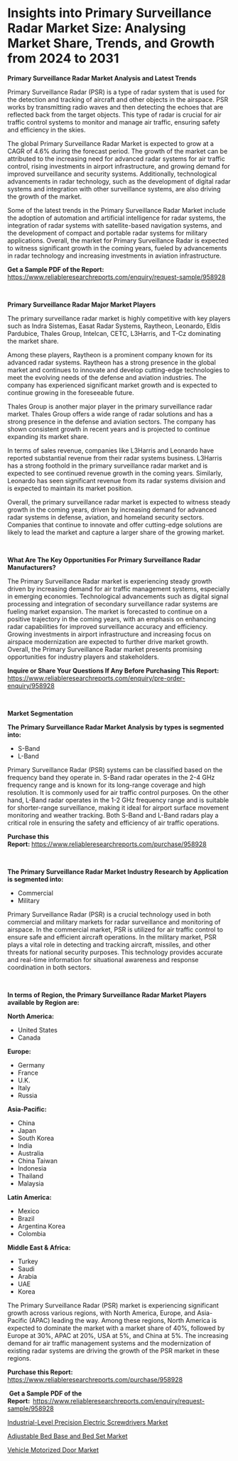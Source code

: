 <p><h1>Insights into Primary Surveillance Radar Market Size: Analysing Market Share, Trends, and Growth from 2024 to 2031</h1></p><p><strong>Primary Surveillance Radar Market Analysis and Latest Trends</strong></p>
<p><p>Primary Surveillance Radar (PSR) is a type of radar system that is used for the detection and tracking of aircraft and other objects in the airspace. PSR works by transmitting radio waves and then detecting the echoes that are reflected back from the target objects. This type of radar is crucial for air traffic control systems to monitor and manage air traffic, ensuring safety and efficiency in the skies.</p><p>The global Primary Surveillance Radar Market is expected to grow at a CAGR of 4.6% during the forecast period. The growth of the market can be attributed to the increasing need for advanced radar systems for air traffic control, rising investments in airport infrastructure, and growing demand for improved surveillance and security systems. Additionally, technological advancements in radar technology, such as the development of digital radar systems and integration with other surveillance systems, are also driving the growth of the market.</p><p>Some of the latest trends in the Primary Surveillance Radar Market include the adoption of automation and artificial intelligence for radar systems, the integration of radar systems with satellite-based navigation systems, and the development of compact and portable radar systems for military applications. Overall, the market for Primary Surveillance Radar is expected to witness significant growth in the coming years, fueled by advancements in radar technology and increasing investments in aviation infrastructure.</p></p>
<p><strong>Get a Sample PDF of the Report:&nbsp;</strong> <a href="https://www.reliableresearchreports.com/enquiry/request-sample/958928">https://www.reliableresearchreports.com/enquiry/request-sample/958928</a></p>
<p>&nbsp;</p>
<p><strong>Primary Surveillance Radar Major Market Players</strong></p>
<p><p>The primary surveillance radar market is highly competitive with key players such as Indra Sistemas, Easat Radar Systems, Raytheon, Leonardo, Eldis Pardubice, Thales Group, Intelcan, CETC, L3Harris, and T-Cz dominating the market share.</p><p>Among these players, Raytheon is a prominent company known for its advanced radar systems. Raytheon has a strong presence in the global market and continues to innovate and develop cutting-edge technologies to meet the evolving needs of the defense and aviation industries. The company has experienced significant market growth and is expected to continue growing in the foreseeable future.</p><p>Thales Group is another major player in the primary surveillance radar market. Thales Group offers a wide range of radar solutions and has a strong presence in the defense and aviation sectors. The company has shown consistent growth in recent years and is projected to continue expanding its market share.</p><p>In terms of sales revenue, companies like L3Harris and Leonardo have reported substantial revenue from their radar systems business. L3Harris has a strong foothold in the primary surveillance radar market and is expected to see continued revenue growth in the coming years. Similarly, Leonardo has seen significant revenue from its radar systems division and is expected to maintain its market position.</p><p>Overall, the primary surveillance radar market is expected to witness steady growth in the coming years, driven by increasing demand for advanced radar systems in defense, aviation, and homeland security sectors. Companies that continue to innovate and offer cutting-edge solutions are likely to lead the market and capture a larger share of the growing market.</p></p>
<p>&nbsp;</p>
<p><strong>What Are The Key Opportunities For Primary Surveillance Radar Manufacturers?</strong></p>
<p><p>The Primary Surveillance Radar market is experiencing steady growth driven by increasing demand for air traffic management systems, especially in emerging economies. Technological advancements such as digital signal processing and integration of secondary surveillance radar systems are fueling market expansion. The market is forecasted to continue on a positive trajectory in the coming years, with an emphasis on enhancing radar capabilities for improved surveillance accuracy and efficiency. Growing investments in airport infrastructure and increasing focus on airspace modernization are expected to further drive market growth. Overall, the Primary Surveillance Radar market presents promising opportunities for industry players and stakeholders.</p></p>
<p><strong>Inquire or Share Your Questions If Any Before Purchasing This Report:</strong> <a href="https://www.reliableresearchreports.com/enquiry/pre-order-enquiry/958928">https://www.reliableresearchreports.com/enquiry/pre-order-enquiry/958928</a></p>
<p>&nbsp;</p>
<p><strong>Market Segmentation</strong></p>
<p><strong>The Primary Surveillance Radar Market Analysis by types is segmented into:</strong></p>
<p><ul><li>S-Band</li><li>L-Band</li></ul></p>
<p><p>Primary Surveillance Radar (PSR) systems can be classified based on the frequency band they operate in. S-Band radar operates in the 2-4 GHz frequency range and is known for its long-range coverage and high resolution. It is commonly used for air traffic control purposes. On the other hand, L-Band radar operates in the 1-2 GHz frequency range and is suitable for shorter-range surveillance, making it ideal for airport surface movement monitoring and weather tracking. Both S-Band and L-Band radars play a critical role in ensuring the safety and efficiency of air traffic operations.</p></p>
<p><strong>Purchase this Report:&nbsp;</strong><a href="https://www.reliableresearchreports.com/purchase/958928">https://www.reliableresearchreports.com/purchase/958928</a></p>
<p>&nbsp;</p>
<p><strong>The Primary Surveillance Radar Market Industry Research by Application is segmented into:</strong></p>
<p><ul><li>Commercial</li><li>Military</li></ul></p>
<p><p>Primary Surveillance Radar (PSR) is a crucial technology used in both commercial and military markets for radar surveillance and monitoring of airspace. In the commercial market, PSR is utilized for air traffic control to ensure safe and efficient aircraft operations. In the military market, PSR plays a vital role in detecting and tracking aircraft, missiles, and other threats for national security purposes. This technology provides accurate and real-time information for situational awareness and response coordination in both sectors.</p></p>
<p>&nbsp;</p>
<p><strong>In terms of Region, the Primary Surveillance Radar Market Players available by Region are:</strong></p>
<p>
    <p> <strong> North America: </strong>
        <ul>
            <li>United States</li>
            <li>Canada</li>
        </ul>
        </p> 
    <p> <strong> Europe: </strong>
        <ul>
            <li>Germany</li>
            <li>France</li>
            <li>U.K.</li>
            <li>Italy</li>
            <li>Russia</li>
        </ul>
        </p> 
    <p> <strong> Asia-Pacific: </strong>
        <ul>
            <li>China</li>
            <li>Japan</li>
            <li>South Korea</li>
            <li>India</li>
            <li>Australia</li>
            <li>China Taiwan</li>
            <li>Indonesia</li>
            <li>Thailand</li>
            <li>Malaysia</li>
        </ul>
        </p> 
    <p> <strong> Latin America: </strong>
        <ul>
            <li>Mexico</li>
            <li>Brazil</li>
            <li>Argentina Korea</li>
            <li>Colombia</li>
        </ul>
        </p> 
    <p> <strong> Middle East & Africa: </strong>
        <ul>
            <li>Turkey</li>
            <li>Saudi</li>
            <li>Arabia</li>
            <li>UAE</li>
            <li>Korea</li>
        </ul>
    </p>
    </p>
<p><p>The Primary Surveillance Radar (PSR) market is experiencing significant growth across various regions, with North America, Europe, and Asia-Pacific (APAC) leading the way. Among these regions, North America is expected to dominate the market with a market share of 40%, followed by Europe at 30%, APAC at 20%, USA at 5%, and China at 5%. The increasing demand for air traffic management systems and the modernization of existing radar systems are driving the growth of the PSR market in these regions.</p></p>
<p><strong>Purchase this Report: </strong><a href="https://www.reliableresearchreports.com/purchase/958928">https://www.reliableresearchreports.com/purchase/958928</a></p>
<p>&nbsp;<strong>Get a Sample PDF of the Report:&nbsp;&nbsp;</strong><a href="https://www.reliableresearchreports.com/enquiry/request-sample/958928">https://www.reliableresearchreports.com/enquiry/request-sample/958928</a></p>
<p><strong></strong></p>
<p><p><a href="https://view.publitas.com/reportprime-1/industrial-level-precision-electric-screwdrivers-market-insights-market-players-and-forecast-till-2030/">Industrial-Level Precision Electric Screwdrivers Market</a></p><p><a href="https://view.publitas.com/reportprime-1/adjustable-bed-base-and-bed-set-market-provides-detailed-segmentation-of-this-market-based-on-type-application-and-region-and-forecast-for-the-period-from-2023-2030/">Adjustable Bed Base and Bed Set Market</a></p><p><a href="https://view.publitas.com/reportprime-1/vehicle-motorized-door-market-offer-valuable-insights-into-market-size-market-share-market-trends-and-projections-spanning-from-2023-to-2030/">Vehicle Motorized Door Market</a></p></p>